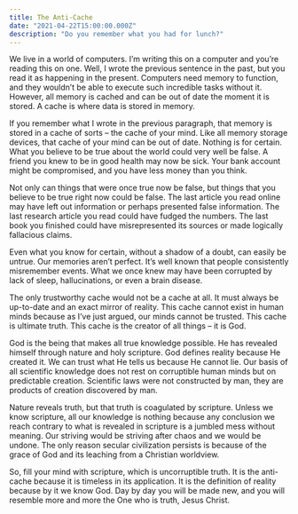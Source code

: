 ```yaml
---
title: The Anti-Cache
date: "2021-04-22T15:00:00.000Z"
description: "Do you remember what you had for lunch?"
---
```


We live in a world of computers. I’m writing this on a computer and you’re reading this on one. Well, I wrote the previous sentence in the past, but you read it as happening in the present. Computers need memory to function, and they wouldn’t be able to execute such incredible tasks without it. However, all memory is cached and can be out of date the moment it is stored. A cache is where data is stored in memory.

If you remember what I wrote in the previous paragraph, that memory is stored in a cache of sorts – the cache of your mind. Like all memory storage devices, that cache of your mind can be out of date. Nothing is for certain. What you believe to be true about the world could very well be false. A friend you knew to be in good health may now be sick. Your bank account might be compromised, and you have less money than you think. 

Not only can things that were once true now be false, but things that you believe to be true right now could be false. The last article you read online may have left out information or perhaps presented false information. The last research article you read could have fudged the numbers. The last book you finished could have misrepresented its sources or made logically fallacious claims. 

Even what you know for certain, without a shadow of a doubt, can easily be untrue. Our memories aren’t perfect. It’s well known that people consistently misremember events. What we once knew may have been corrupted by lack of sleep, hallucinations, or even a brain disease. 

The only trustworthy cache would not be a cache at all. It must always be up-to-date and an exact mirror of reality. This cache cannot exist in human minds because as I’ve just argued, our minds cannot be trusted. This cache is ultimate truth. This cache is the creator of all things – it is God. 

God is the being that makes all true knowledge possible. He has revealed himself through nature and holy scripture. God defines reality because He created it. We can trust what He tells us because He cannot lie. Our basis of all scientific knowledge does not rest on corruptible human minds but on predictable creation. Scientific laws were not constructed by man, they are products of creation discovered by man. 

Nature reveals truth, but that truth is coagulated by scripture. Unless we know scripture, all our knowledge is nothing because any conclusion we reach contrary to what is revealed in scripture is a jumbled mess without meaning. Our striving would be striving after chaos and we would be undone. The only reason secular civilization persists is because of the grace of God and its leaching from a Christian worldview. 

So, fill your mind with scripture, which is uncorruptible truth. It is the anti-cache because it is timeless in its application. It is the definition of reality because by it we know God. Day by day you will be made new, and you will resemble more and more the One who is truth, Jesus Christ. 
